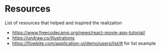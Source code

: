 # Resources

List of resources that helped and inspired the realization

- https://www.freecodecamp.org/news/react-movie-app-tutorial/
- https://undraw.co/illustrations
- https://flowbite.com/application-ui/demo/users/list/# for list example
